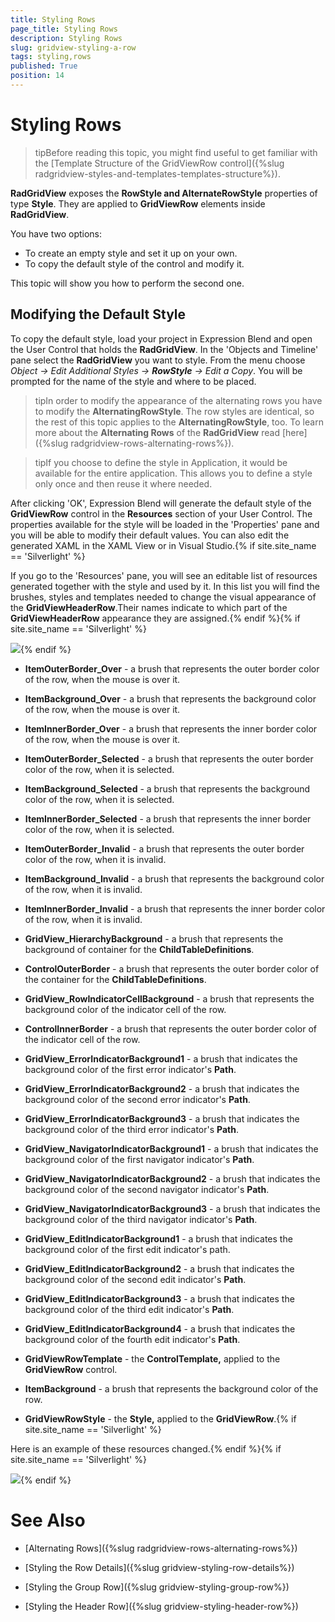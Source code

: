 ```yaml
---
title: Styling Rows
page_title: Styling Rows
description: Styling Rows
slug: gridview-styling-a-row
tags: styling,rows
published: True
position: 14
---
```


# Styling Rows

>tipBefore reading this topic, you might find useful to get familiar with the [Template Structure of the GridViewRow control]({%slug radgridview-styles-and-templates-templates-structure%}).

__RadGridView__ exposes the __RowStyle and AlternateRowStyle__ properties of type __Style__. They are applied to __GridViewRow__ elements inside __RadGridView__.

You have two options:

* To create an empty style and set it up on your own.
* To copy the default style of the control and modify it.

This topic will show you how to perform the second one.

## Modifying the Default Style

To copy the default style, load your project in Expression Blend and open the User Control that holds the __RadGridView__. In the 'Objects and Timeline' pane select the __RadGridView__ you want to style. From the menu choose *Object -> Edit Additional Styles -> __RowStyle__ -> Edit a Copy*. You will be prompted for the name of the style and where to be placed.

>tipIn order to modify the appearance of the alternating rows you have to modify the __AlternatingRowStyle__. The row styles are identical, so the rest of this topic applies to the __AlternatingRowStyle__, too. To learn more about the __Alternating Rows__ of the __RadGridView__ read [here]({%slug radgridview-rows-alternating-rows%}).

>tipIf you choose to define the style in Application, it would be available for the entire application. This allows you to define a style only once and then reuse it where needed.

After clicking 'OK', Expression Blend will generate the default style of the __GridViewRow__ control in the __Resources__ section of your User Control. The properties available for the style will be loaded in the 'Properties' pane and you will be able to modify their default values. You can also edit the generated XAML in the XAML View or in Visual Studio.{% if site.site_name == 'Silverlight' %}

If you go to the 'Resources' pane, you will see an editable list of resources generated together with the style and used by it. In this list you will find the brushes, styles and templates needed to change the visual appearance of the __GridViewHeaderRow__.Their names indicate to which part of the __GridViewHeaderRow__ appearance they are assigned.{% endif %}{% if site.site_name == 'Silverlight' %}

![](images/RadGridView_Styles_and_Templates_Styling_GridViewRow_01.png){% endif %}

* __ItemOuterBorder_Over__ - a brush that represents the outer border color of the row, when the mouse is over it.

* __ItemBackground_Over__ - a brush that represents the background color of the row, when the mouse is over it.

* __ItemInnerBorder_Over__ - a brush that represents the inner border color of the row, when the mouse is over it.

* __ItemOuterBorder_Selected__ - a brush that represents the outer border color of the row, when it is selected.

* __ItemBackground_Selected__ - a brush that represents the background color of the row, when it is selected.

* __ItemInnerBorder_Selected__ - a brush that represents the inner border color of the row, when it is selected.

* __ItemOuterBorder_Invalid__ - a brush that represents the outer border color of the row, when it is invalid.

* __ItemBackground_Invalid__ - a brush that represents the background color of the row, when it is invalid.

* __ItemInnerBorder_Invalid__ - a brush that represents the inner border color of the row, when it is invalid.

* __GridView_HierarchyBackground__ - a brush that represents the background of container for the __ChildTableDefinitions__.

* __ControlOuterBorder__ - a brush that represents the outer border color of the container for the __ChildTableDefinitions__.

* __GridView_RowIndicatorCellBackground__ - a brush that represents the background color of the indicator cell of the row.

* __ControlInnerBorder__ - a brush that represents the outer border color of the indicator cell of the row.

* __GridView_ErrorIndicatorBackground1__ - a brush that indicates the background color of the first error indicator's __Path__.

* __GridView_ErrorIndicatorBackground2__ - a brush that indicates the background color of the second error indicator's __Path__.

* __GridView_ErrorIndicatorBackground3__ - a brush that indicates the background color of the third error indicator's __Path__.

* __GridView_NavigatorIndicatorBackground1__ - a brush that indicates the background color of the first navigator indicator's __Path__.

* __GridView_NavigatorIndicatorBackground2__ - a brush that indicates the background color of the second navigator indicator's __Path__.

* __GridView_NavigatorIndicatorBackground3__ - a brush that indicates the background color of the third navigator indicator's __Path__.

* __GridView_EditIndicatorBackground1__ - a brush that indicates the background color of the first edit indicator's path.

* __GridView_EditIndicatorBackground2__ - a brush that indicates the background color of the second edit indicator's __Path__.

* __GridView_EditIndicatorBackground3__ - a brush that indicates the background color of the third edit indicator's __Path__.

* __GridView_EditIndicatorBackground4__ - a brush that indicates the background color of the fourth edit indicator's __Path__.

* __GridViewRowTemplate__ - the __ControlTemplate,__ applied to the __GridViewRow__ control.

* __ItemBackground__ - a brush that represents the background color of the row.

* __GridViewRowStyle__ - the __Style,__ applied to the __GridViewRow__.{% if site.site_name == 'Silverlight' %}

Here is an example of these resources changed.{% endif %}{% if site.site_name == 'Silverlight' %}

![](images/RadGridView_Styles_and_Templates_Styling_GridViewRow_02.png){% endif %}

# See Also

 * [Alternating Rows]({%slug radgridview-rows-alternating-rows%})

 * [Styling the Row Details]({%slug gridview-styling-row-details%})

 * [Styling the Group Row]({%slug gridview-styling-group-row%})

 * [Styling the Header Row]({%slug gridview-styling-header-row%})

